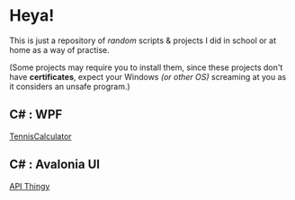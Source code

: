 # Heya!
This is just a repository of *random* scripts & projects I did in school or at home as a way of practise.

(Some projects may require you to install them, since these projects don't have **certificates**, expect your Windows _(or other OS)_ screaming at you as it considers an unsafe program.)

## C# : WPF
[TennisCalculator](https://github.com/TheUniversality/SchoolStuff/blob/main/CSharp/WPF/TennisCalculator/DLink.md)

## C# : Avalonia UI
[API Thingy](https://github.com/TheUniversality/SchoolStuff/blob/main/CSharp/AvaloniaUI/API_Thingy/DLink.md)
